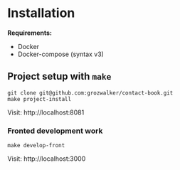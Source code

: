 # Installation

**Requirements:**
* Docker
* Docker-compose (syntax v3)

## Project setup with `make`
```
git clone git@github.com:grozwalker/contact-book.git
make project-install
```
Visit: http://localhost:8081

### Fronted development work
```
make develop-front
```
Visit: http://localhost:3000